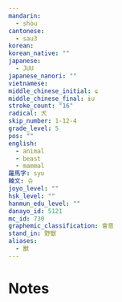 ```yaml
---
mandarin:
  - shòu
cantonese:
  - sau3
korean:
korean_native: ""
japanese:
  - JUU
japanese_nanori: ""
vietnamese:
middle_chinese_initial: ɕ
middle_chinese_final: ɨu
stroke_count: "16"
radical: 犬
skip_number: 1-12-4
grade_level: 5
pos: ""
english:
  - animal
  - beast
  - mammal
羅馬字: syu
韓文: 슈
joyo_level: ""
hsk_level: ""
hanmun_edu_level: ""
danayo_id: 5121
mc_id: 730
graphemic_classification: 會意
stand_in: 野獣
aliases:
  - 獸
---
```


# Notes
